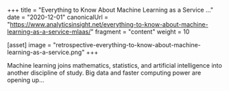 +++
title = "Everything to Know About Machine Learning as a Service ..."
date = "2020-12-01"
canonicalUrl = "https://www.analyticsinsight.net/everything-to-know-about-machine-learning-as-a-service-mlaas/"
fragment = "content"
weight = 10

[asset]
    image = "retrospective-everything-to-know-about-machine-learning-as-a-service.png"
+++

Machine learning joins mathematics, statistics, and artificial intelligence 
into another discipline of study. Big data and faster computing power are 
opening up...

